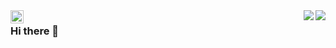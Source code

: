 <a href="https://twitter.com/czlowiek_it">
  <img align="left" alt="Olsza | Twitter" width="21px" src="https://raw.githubusercontent.com/anuraghazra/anuraghazra/master/assets/twitter.svg" />
</a>

<a href="https://github.com/olsza">
  <img align="right" src="https://github-readme-stats.vercel.app/api?username=olsza&theme=tokyonight&hide_title=false&show_icons=true&bg_color=ffffff00&include_all_commits=true&count_private=true&hide_border=true&include_all_commits=false&custom_title=EN:%20My%20GitHub%20Stats:&show_owner=false" />
</a>
<a href="https://github.com/olsza">
  <img align="right" src="https://github-readme-stats.vercel.app/api?username=olsza&theme=tokyonight&hide_title=false&show_icons=true&bg_color=ffffff00&include_all_commits=true&count_private=false&hide_border=true&locale=pl&custom_title=PL:%20Moje%20statystyki%20w%20GitHub:&show_owner=true" />
</a>


### Hi there 👋


